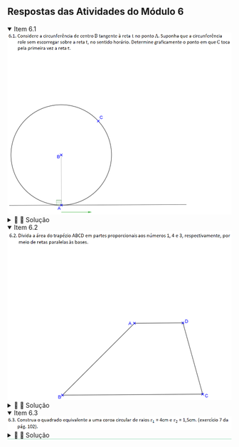 <link rel="stylesheet" href="../../imagens/style.css">
<script type="text/x-mathjax-config">
  MathJax.Hub.Config({
    showProcessingMessages: false,
    tex2jax: { inlineMath: [['$','$'],['\\(','\\)']] }
  });
</script>
<script type="text/javascript" src="https://cdn.mathjax.org/mathjax/latest/MathJax.js?config=TeX-MML-AM_HTMLorMML"></script>

<h2 id="inicio">Respostas das Atividades do Módulo 6</h2> 
  <details open><summary>Item 6.1</summary>
  <img src="atv61.png" />
  <div class="combo"><details class="sub"><summary>&#x1f4cf; &#x1f4d0; Solução</summary>
  <p>Basta retificar a metade do arco <b>AC</b> usando o processo de Arquimedes.</p>
    <img style="width:80%" src="atv6.1_solucao.png"/>
	<figcaption>A medida <b>AP'</b> corresponde à metade do arco retificado <b>AP'</b>. Fazendo <b>PP' = AP'</b>, temos o ponto <b>P</b> correspondente à posição de <b>C</b> quando a circunferência rolar no sentido horário sobre a reta <b>t</b>.</figcaption>
  </details></div></details>
  <details open><summary>Item 6.2</summary>
  <img src="atv62.png" />
  <div class="combo"><details class="sub"><summary>&#x1f4cf; &#x1f4d0; Solução</summary>
  <p>Começamos com a determinação de <b>AY<sub>0</sub> = AE</b> sobre o arco capaz de 90&ordm; do lado <b>BE</b>. Construindo o segmento <b>X<sub>0</sub>Y<sub>0</sub> &perp; AE</b>, determinamos o segmento <b>BX<sub>0</sub></b> correspondente ao lado <b>AB</b> do trapézio.</p>
    <img style="width:80%" src="atv6.2_solucao.png"/>
	<figcaption>Dividindo o lado <b>BX<sub>0</sub></b> em partes proporcionais aos números 1, 4 e 3, temos os pontos <b>X<sub>1</sub></b> e <b>X<sub>2</sub></b> para construirmos as médidas geométricas de <b>EX<sub>1</sub></b> e <b>EX<sub>2</sub></b> com o lado <b>BE</b>. Traçando os arcos de centro <b>E</b> e raios <b>EY<sub>1</sub></b> e <b>EY<sub>2</sub></b>, encontramos sobre o lado <b>BE</b> os pontos de divisão <b>B<sub>1</sub></b> e <b>B<sub>2</sub></b>.</figcaption>
  </details></div></details>
  <details open style="border-bottom: 1px solid #a2dec0;"><summary>Item 6.3</summary>
  <img src="atv63.png" />
  <div class="combo"><details class="sub"><summary>&#x1f4cf; &#x1f4d0; Solução</summary>
  <p>O raio <b>R</b> de um círculo equivalente à área da coroa circular é encontrado usando o teorema de Pitágoras: <b>R</b> é um cateto do triângulo retângulo com hipotenusa <b>r<sub>1</sub></b> e o outro cateto com medida <b>r<sub>2</sub></b>.</p>
	<img src="atv6.3_solucao.png"/>
	<figcaption>A média geométrica entre <b>&pi;R</b> e <b>R</b> será o lado do quadrado equivalente à área da coroa circular. Neste exercício, eu optei por usar o método de Arquimedes para retificar a circunferência de raio <b>R</b>.</figcaption>
  </details></div>
  </details>
   



